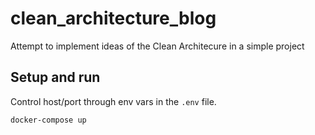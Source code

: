 # clean_architecture_blog
Attempt to implement ideas of the Clean Architecure in a simple project

## Setup and run

Control host/port through env vars in the `.env` file.

```bash
docker-compose up
```
